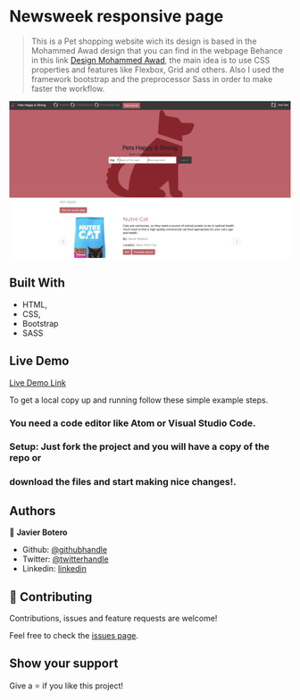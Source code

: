# Newsweek responsive page

> This is a Pet shopping website wich its design is based in the Mohammed Awad design that you can find in the webpage Behance in this link [Design Mohammed Awad](https://www.behance.net/gallery/24796463/ZATTIX), the main idea is to use CSS properties and features like Flexbox, Grid and others. Also I used the framework bootstrap and the preprocessor Sass in order to make faster the workflow.

![screenshot](assets/PetPage.png)

## Built With

- HTML,
- CSS,
- Bootstrap
- SASS

## Live Demo

[Live Demo Link](https://raw.githack.com/javierbotero/PetsFood/newDesign/index.html)


To get a local copy up and running follow these simple example steps.

### You need a  code editor like Atom or Visual Studio Code.

### Setup: Just fork the project and you will have a copy of the repo or

### download the files and start making nice changes!.


## Authors

👤 **Javier Botero**

- Github: [@githubhandle](https://github.com/javierbotero)
- Twitter: [@twitterhandle](https://twitter.com/JavierBotero1)
- Linkedin: [linkedin](https://www.linkedin.com/in/javier-botero-044686155/)

## 🤝 Contributing

Contributions, issues and feature requests are welcome!

Feel free to check the [issues page](issues/).

## Show your support

Give a ⭐️ if you like this project!

